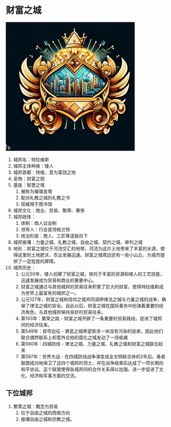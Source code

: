 # 财富之城

![1681502241451](../../图片/1681502241451.png)

1. 城邦名：特拉维斯
2. 城邦主体种族：矮人
3. 城邦首都：特维，意为富饶之地
4. 圣物：财富之钥
5. 基座：智慧之塔
   1. 被称为璀璨金塔
   2. 配对礼教之城的礼教之书
   3. 现被用于图书馆
6. 城邦文化：商业、贸易、繁荣、奢侈
7. 城邦政体：
   1. 体制：商人议会制
   2. 领导人：行会首领格兰特
   3. 统治阶层：商人、工匠等逐层向下
8. 城邦接壤：力量之城、礼教之城、自由之城、契约之城、审判之城
9. 地形：财富之城位于河流交汇的地带，河流为这片土地带来了丰富的水源，使得这里的土地肥沃，农业发展迅速。财富之城周边还有一些小山丘，为城市提供了一定程度的屏障。
10. 城邦历史：
    1. 公元50年，矮人创建了财富之城，依托于丰富的资源和矮人的工艺技能，迅速发展成为贸易和商业的重要中心。
    2. 财富之城通过与其他城邦的贸易往来积累了巨大的财富，使得特拉维斯成为世界上最富有的城邦之一。
    3. 公元127年，财富之城和信仰之城共同调停律法之城与力量之城的战争，确保了律法之城的安全。自此以后，财富之城在国际事务中扮演着重要的经济角色，与其他城邦保持良好的贸易往来。
    4. 第193年：繁荣之路 - 财富之城开辟了一条重要的贸易路线，促进了城邦间的经济往来。
    5. 第549年：掠夺远征 - 罪恶之城希望索求一块没有污染的徒弟，因此他们联合偶然联系上却意外合拍的腐化之城发动了一场偷袭
    6. 第560年：四城防线 - 律法之城、力量之城、礼教之城和财富之城联合起来
    7. 第587年：世界大战 - 在四城防线战争演变成全文明联合体的2年后。勇者联盟成功地保卫了这四个城邦的领土，并在战争结束后达成了一项长期的和平协议。这个联盟使得各城邦间的合作关系得以加强，进一步促进了文化、经济和军事方面的交流。

## 下位城邦

1. 繁荣之城：概念为贸易
   1. 位于自由之城的西南方向
   2. 接壤自由之城和宗教之城。